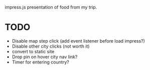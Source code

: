 impress.js presentation of food from my trip.

# TODO

* Disable map step click (add event listener before load impress?)
* Disable other city clicks (not worth it)
* convert to static site
* Drop pin on hover city nav link?
* Timer for entering country?
